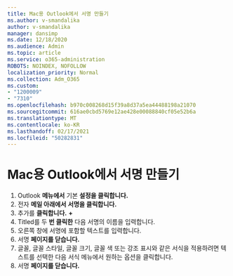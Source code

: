 ```yaml
---
title: Mac용 Outlook에서 서명 만들기
ms.author: v-smandalika
author: v-smandalika
manager: dansimp
ms.date: 12/18/2020
ms.audience: Admin
ms.topic: article
ms.service: o365-administration
ROBOTS: NOINDEX, NOFOLLOW
localization_priority: Normal
ms.collection: Adm_O365
ms.custom:
- "1200009"
- "7310"
ms.openlocfilehash: b970c008268d15f39a8d37a5ea44488198a21070
ms.sourcegitcommit: 616ae0cbd5769e12ae428e00088840cf05e52b6a
ms.translationtype: MT
ms.contentlocale: ko-KR
ms.lasthandoff: 02/17/2021
ms.locfileid: "50282831"
---
```

# <a name="create-a-signature-in-outlook-for-mac"></a>Mac용 Outlook에서 서명 만들기

1.  Outlook **메뉴에서** 기본 **설정을 클릭합니다.**
2.  전자 **메일 아래에서** **서명을 클릭합니다.**
3.  추가를 **클릭합니다.** **+**
4.  Titled를 두 **번 클릭한** 다음 서명의 이름을 입력합니다.
5.  오른쪽 창에 서명에 포함할 텍스트를 입력합니다.
6.  서명 **페이지를 닫습니다.**
7.  글꼴, 글꼴 스타일, 글꼴 크기, 글꼴 색 또는 강조 표시와 같은 서식을 적용하려면 텍스트를 선택한 다음 서식 메뉴에서 원하는 옵션을 클릭합니다.
8.  서명 **페이지를 닫습니다.**
